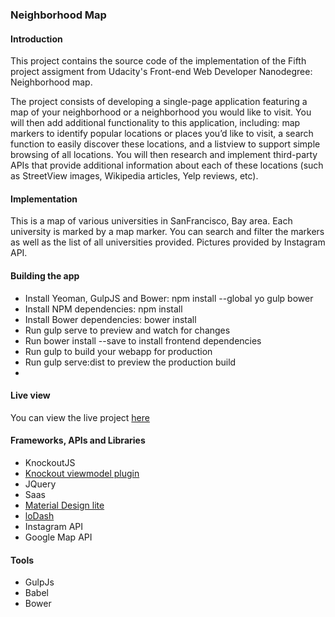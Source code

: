### Neighborhood Map


#### Introduction
This project contains the source code of the implementation of the Fifth project assigment from Udacity's Front-end Web Developer Nanodegree: Neighborhood map.

The project consists of developing a single-page application featuring a map of your neighborhood or a 
neighborhood you would like to visit. You will then add additional functionality to this application, 
including: map markers to identify popular locations or places you’d like to visit, 
a search function to easily discover these locations, and a listview to support simple browsing of all locations. 
You will then research and implement third-party APIs that provide additional information about each of 
these locations (such as StreetView images, Wikipedia articles, Yelp reviews, etc).

#### Implementation
This is a map of various universities in SanFrancisco, Bay area. Each university is marked by a map marker. 
You can search and filter the markers as well as the list of all universities provided.
Pictures provided by Instagram API.

#### Building the app
 * Install Yeoman, GulpJS and Bower: npm install --global yo gulp bower
 * Install NPM dependencies: npm install
 * Install Bower dependencies: bower install
 * Run gulp serve to preview and watch for changes
 * Run bower install --save <package> to install frontend dependencies
 * Run gulp to build your webapp for production
 * Run gulp serve:dist to preview the production build
 * 


#### Live view
You can view the live project [here](http://nazanin1369.github.io/UP6-neighborMap/dist/)

#### Frameworks, APIs and Libraries

 * KnockoutJS
 * [Knockout viewmodel plugin](http://coderenaissance.github.io/knockout.viewmodel/)
 * JQuery
 * Saas
 * [Material Design lite](http://www.getmdl.io/)
 * [loDash](https://lodash.com/)
 * Instagram API
 * Google Map API
 
#### Tools
 * GulpJs
 * Babel
 * Bower
 
